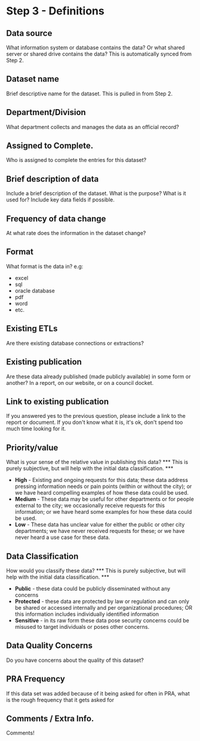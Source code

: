 # Step 3 - Definitions

## Data source
What information system or database contains the data? Or what shared server or shared drive contains the data?  This is automatically synced from Step 2.

## Dataset name
Brief descriptive name for the dataset.  This is pulled in from Step 2.

## Department/Division
What department collects and manages the data as an official record?

## Assigned to Complete.
Who is assigned to complete the entries for this dataset?

## Brief description of data
Include a brief description of the dataset. 
What is the purpose? What is it used for? Include key data fields if possible.

## Frequency of data change
At what rate does the information in the dataset change?

## Format
What format is the data in? e.g:
 * excel
 * sql
 * oracle database
 * pdf
 * word
 * etc.

## Existing ETLs
Are there existing database connections or extractions?

## Existing publication
Are these data already published (made publicly available) in some form or another?  In a report, on our website, or on a council docket.

## Link to existing publication
If you answered yes to the previous question, please include a link to the report or document.  If you don't know what it is, it's ok, don't spend too much time looking for it.

## Priority/value
What is your sense of the relative value in publishing this data?  *** This is purely subjective, but will help with the initial data classification. ***
* **High** - Existing and ongoing requests for this data; these data address pressing information needs or pain points (within or without the city); or we have heard compelling examples of how these data could be used.
* **Medium** - These data may be useful for other departments or for people external to the city; we occasionally receive requests for this information; or we have heard some examples for how these data could be used.
* **Low** - These data has unclear value for either the public or other city departments; we have never received requests for these; or we have never heard a use case for these data.


## Data Classification
How would you classify these data?  *** This is purely subjective, but will help with the initial data classification. ***
* **Public** - these data could be publicly disseminated without any concerns
* **Protected** - these data are protected by law or regulation and can only be shared or accessed internally and per organizational procedures; OR this information includes individually identified information
* **Sensitive** - in its raw form these data pose security concerns could be misused to target individuals or poses other concerns.

## Data Quality Concerns
Do you have concerns about the quality of this dataset?

## PRA Frequency
If this data set was added because of it being asked for often in PRA, what is the rough frequency that it gets asked for


## Comments / Extra Info.
Comments!